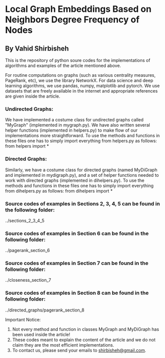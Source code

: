 # Local Graph Embeddings Based on Neighbors Degree Frequency of Nodes
## By Vahid Shirbisheh

This is the repository of python soure codes for the implementations of algorithms and examples of the article mentioned above. 

For routine computations on graphs (such as various centrality measures, PageRank, etc), we use the library NetworkX. 
For data science and deep learning algorithms, we use pandas, numpy, matplotlib and pytorch. 
We use datasets that are freely available in the internet and appropriate references are given inside the article.
 
### Undirected Graphs:
We have implemented a costume class for undirected graphs called "MyGraph" (implemented in mygraph.py).
We have also written several helper functions (implemented in helpers.py) to make flow of our implementations more straightforward.
To use the methods and functions in these files one has to simply import everything from helpers.py as follows:
from helpers import * 
### Directed Graphs:
Similarly, we have a costume class for directed graphs (named MyDiGraph and implemented in mydigraph.py), 
and a set of helper functions needed to work with directed graphs (implemented in dihelpers.py).
To use the methods and functions in these files one has to simply import everything from dihelpers.py as follows:
from dihelpers import * 

### Source codes of examples in Sections 2, 3, 4, 5 can be found in the following folder:

../sections_2_3_4_5

### Source codes of examples in Section 6 can be found in the following folder:

../pagerank_section_6

### Source codes of examples in Section 7 can be found in the following folder:

../closeness_section_7

### Source codes of examples in Section 8 can be found in the following folder:
../directed_graphs/pagerank_section_8


Important Notice:
1. Not every method and function in classes MyGraph and MyDiGraph has been used inside the article!
2. These codes meant to explain the content of the article and we do not claim they are the most efficient implementations.  
3. To contact us, please send your emails to shirbisheh@gmail.com. 
